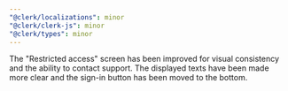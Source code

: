 ```yaml
---
"@clerk/localizations": minor
"@clerk/clerk-js": minor
"@clerk/types": minor
---
```


The "Restricted access" screen has been improved for visual consistency and the ability to contact support. The displayed texts have been made more clear and the sign-in button has been moved to the bottom.